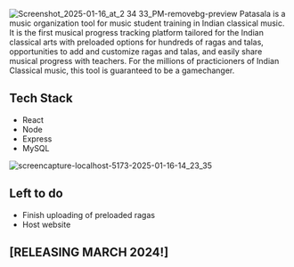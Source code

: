 ![Screenshot_2025-01-16_at_2 34 33_PM-removebg-preview](https://github.com/user-attachments/assets/aa87518f-f56d-4fa3-940d-3dd35b6cb287)
Patasala is a music organization tool for music student training in Indian classical music. It is the first musical progress tracking platform tailored for the Indian classical arts with preloaded options for hundreds of ragas and talas, opportunities to add and customize ragas and talas, and easily share musical progress with teachers. For the millions of practicioners of Indian Classical music, this tool is guaranteed to be a gamechanger.

## Tech Stack
* React
* Node
* Express
* MySQL



![screencapture-localhost-5173-2025-01-16-14_23_35](https://github.com/user-attachments/assets/65fe90dd-be8f-4793-84fe-12a95a735f53)


## Left to do
* Finish uploading of preloaded ragas
* Host website

## [RELEASING MARCH 2024!]
